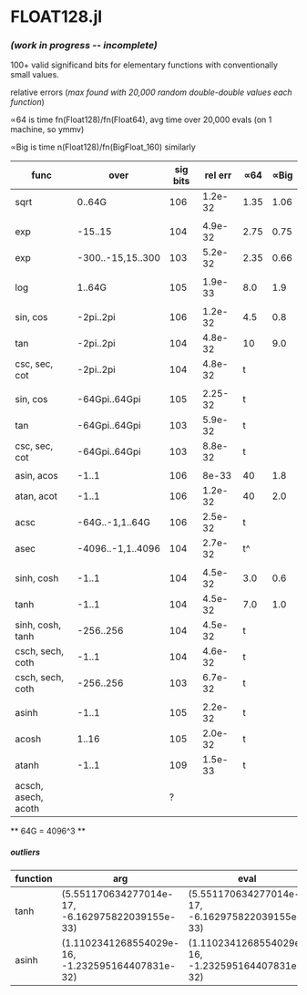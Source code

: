 # FLOAT128.jl  
### *(work in progress -- incomplete)*
100+ valid significand bits for elementary functions with conventionally small values.

  relative errors (*max found with 20,000 random double-double values each function*)
  
  ∝64 is time fn(Float128)/fn(Float64), avg time over 20,000 evals (on 1 machine, so ymmv)
  
  ∝Big is time n(Float128)/fn(BigFloat_160)  similarly


| func | over | sig bits | rel err | ∝64 |  ∝Big |
|------|------|----------|---------|------|-------|
| sqrt | 0..64G | 106 | 1.2e-32 | 1.35 | 1.06 |
|      |             |     |       |  | |
| exp  | -15..15   | 104 | 4.9e-32 |2.75  | 0.75 |
| exp  | -300..-15,15..300   | 103 | 5.2e-32 |2.35| 0.66 |
|      |             |     |       | |
| log  |    1..64G   | 105 | 1.9e-33 |8.0 | 1.9 |
|      |             |     |       | |
| sin, cos  | -2pi..2pi   | 106 | 1.2e-32 | 4.5 | 0.8 |
| tan  | -2pi..2pi   | 104 | 4.8e-32 | 10 | 9.0 | 3.0 |
| csc, sec, cot | -2pi..2pi | 104 | 4.8e-32 | t | |
|      |             |     |       | |
| sin, cos  | -64Gpi..64Gpi   | 105 | 2.25-32 | t | |
| tan  | -64Gpi..64Gpi   | 103 | 5.9e-32 | t | |
| csc, sec, cot | -64Gpi..64Gpi | 103 | 8.8e-32 | t | |
|      |             |     |       |
| asin, acos  | -1..1     | 106 | 8e-33 | 40 | 1.8 |
| atan, acot  | -1..1   | 106 | 1.2e-32 | 40 | 2.0 |
| acsc  | -64G..-1,1..64G | 106  | 2.5e-32  | t | |
| asec  | -4096..-1,1..4096 | 104  | 2.7e-32  | t^ | |
|      |             |     |       |
| sinh, cosh  | -1..1   | 104 | 4.5e-32 | 3.0 | 0.6 |
| tanh  | -1..1   | 104 | 4.5e-32 | 7.0 | 1.0 |
| sinh, cosh, tanh  | -256..256   | 104 | 4.5e-32 | t | |
| csch, sech, coth  | -1..1| 104  | 4.6e-32 | t | |
| csch, sech, coth  | -256..256   | 103 | 6.7e-32 | t | |
|      |            |     |       |
| asinh  | -1..1     | 105 | 2.2e-32 | t | |
| acosh  |  1..16     | 105 | 2.0e-32 | t | |
| atanh  | -1..1   | 109 | 1.5e-33 | t | |
| acsch, asech, acoth  | | ?  |  | |

** 64G = 4096^3 **

##### outliers
| function | arg | eval | true |
|----------|-----|------|------|
| tanh     |(5.551170634277014e-17, -6.162975822039155e-33) | (5.551170634277014e-17, -6.162975822039155e-33) | (5.551170634277013e-17, 6.162975822039155e-33) |
| asinh     |(1.1102341268554029e-16, -1.232595164407831e-32) | (1.1102341268554029e-16, -1.232595164407831e-32) | (1.1102341268554026e-16, 1.232595164407831e-32) |

  
